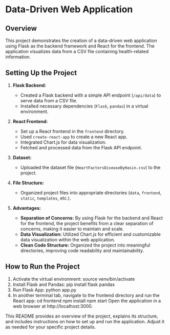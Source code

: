 # Data-Driven Web Application

## Overview

This project demonstrates the creation of a data-driven web application using Flask as the backend framework and React for the frontend. The application visualizes data from a CSV file containing health-related information.

## Setting Up the Project

1. **Flask Backend:**
   - Created a Flask backend with a simple API endpoint (`/api/data`) to serve data from a CSV file.
   - Installed necessary dependencies (`Flask`, `pandas`) in a virtual environment.

2. **React Frontend:**
   - Set up a React frontend in the `frontend` directory.
   - Used `create-react-app` to create a new React app.
   - Integrated Chart.js for data visualization.
   - Fetched and processed data from the Flask API endpoint.

3. **Dataset:**
   - Uploaded the dataset file (`HeartFactorsDiseaseByHasin.csv`) to the project.

4. **File Structure:**
   - Organized project files into appropriate directories (`data`, `frontend`, `static`, `templates`, etc.).

5. **Advantages:**
   - **Separation of Concerns:** By using Flask for the backend and React for the frontend, the project benefits from a clear separation of concerns, making it easier to maintain and scale.
   - **Data Visualization:** Utilized Chart.js for efficient and customizable data visualization within the web application.
   - **Clean Code Structure:** Organized the project into meaningful directories, improving code readability and maintainability.

## How to Run the Project

1. Activate the virtual environment:
   source venv/bin/activate 
2. Install Flask and Pandas:
   pip install flask pandas
3. Run Flask App:
   python app.py
4. In another terminal tab, navigate to the frontend directory and run the React app:
   cd frontend
   npm install
   npm start
   Open the application in a web browser at http://localhost:3000.

This README provides an overview of the project, explains its structure, and includes instructions on how to set up and run the application. Adjust it as needed for your specific project details.







